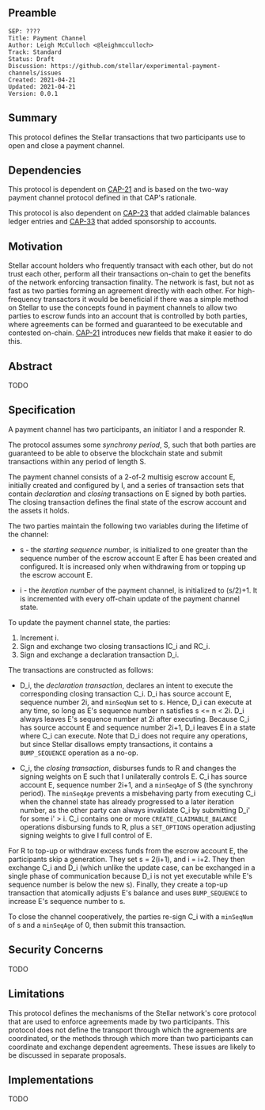 ## Preamble

```
SEP: ????
Title: Payment Channel
Author: Leigh McCulloch <@leighmcculloch>
Track: Standard
Status: Draft
Discussion: https://github.com/stellar/experimental-payment-channels/issues
Created: 2021-04-21
Updated: 2021-04-21
Version: 0.0.1
```

## Summary

This protocol defines the Stellar transactions that two participants use to
open and close a payment channel.

## Dependencies

This protocol is dependent on [CAP-21] and is based on the two-way payment
channel protocol defined in that CAP's rationale.

This protocol is also dependent on [CAP-23] that added claimable balances
ledger entries and [CAP-33] that added sponsorship to accounts.

## Motivation

Stellar account holders who frequently transact with each other, but do not
trust each other, perform all their transactions on-chain to get the benefits
of the network enforcing transaction finality. The network is fast, but not
as fast as two parties forming an agreement directly with each other. For
high-frequency transactors it would be beneficial if there was a simple
method on Stellar to use the concepts found in payment channels to allow two
parties to escrow funds into an account that is controlled by both parties,
where agreements can be formed and guaranteed to be executable and contested
on-chain. [CAP-21] introduces new fields that make it easier to do this.

## Abstract

TODO

## Specification

A payment channel has two participants, an initiator I and a responder R.

The protocol assumes some _synchrony period_, S, such that both parties are
guaranteed to be able to observe the blockchain state and submit transactions
within any period of length S.

The payment channel consists of a 2-of-2 multisig escrow account E, initially
created and configured by I, and a series of transaction sets that contain
_declaration_ and _closing_ transactions on E signed by both parties. The
closing transaction defines the final state of the escrow account and the
assets it holds.

The two parties maintain the following two variables during the lifetime of
the channel:

* s - the _starting sequence number_, is initialized to one greater
than the sequence number of the escrow account E after E has been created and
configured. It is increased only when withdrawing from or topping up the
escrow account E.

* i - the _iteration number_ of the payment channel, is initialized to
(s/2)+1. It is incremented with every off-chain update of the payment channel
state.

To update the payment channel state, the parties:

1. Increment i.
2. Sign and exchange two closing transactions IC_i and RC_i.
3. Sign and exchange a declaration transaction D_i.

The transactions are constructed as follows:

* D_i, the _declaration transaction_, declares an intent to execute
the corresponding closing transaction C_i. D_i has source account E, sequence
number 2i, and `minSeqNum` set to s. Hence, D_i can execute at any time, so
long as E's sequence number n satisfies s <= n < 2i. D_i always leaves E's
sequence number at 2i after executing. Because C_i has source account E and
sequence number 2i+1, D_i leaves E in a state where C_i can execute. Note
that D_i does not require any operations, but since Stellar disallows empty
transactions, it contains a `BUMP_SEQUENCE` operation as a no-op.

* C_i, the _closing transaction_, disburses funds to R and changes the
signing weights on E such that I unilaterally controls E. C_i has source
account E, sequence number 2i+1, and a `minSeqAge` of S (the synchrony
period). The `minSeqAge` prevents a misbehaving party from executing C_i when
the channel state has already progressed to a later iteration number, as the
other party can always invalidate C_i by submitting D_i' for some i' > i. C_i
contains one or more `CREATE_CLAIMABLE_BALANCE` operations disbursing funds
to R, plus a `SET_OPTIONS` operation adjusting signing weights to give I full
control of E.

For R to top-up or withdraw excess funds from the escrow account E, the
participants skip a generation. They set s = 2(i+1), and i = i+2. They then
exchange C_i and D_i (which unlike the update case, can be exchanged in a
single phase of communication because D_i is not yet executable while E's
sequence number is below the new s). Finally, they create a top-up
transaction that atomically adjusts E's balance and uses `BUMP_SEQUENCE` to
increase E's sequence number to s.

To close the channel cooperatively, the parties re-sign C_i with a
`minSeqNum` of s and a `minSeqAge` of 0, then submit this transaction.

## Security Concerns

TODO

## Limitations

This protocol defines the mechanisms of the Stellar network's core protocol
that are used to enforce agreements made by two participants. This protocol
does not define the transport through which the agreements are coordinated,
or the methods through which more than two participants can coordinate and
exchange dependent agreements. These issues are likely to be discussed in
separate proposals.

## Implementations

TODO

[CAP-21]: https://stellar.org/protocol/cap-21
[CAP-23]: https://stellar.org/protocol/cap-23
[CAP-33]: https://stellar.org/protocol/cap-33
